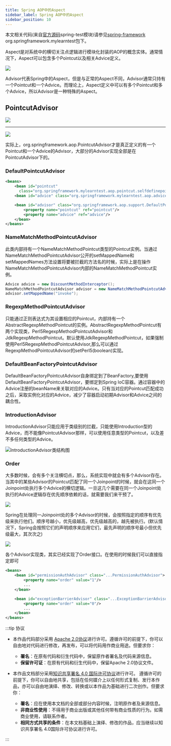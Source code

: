 ```yaml
---
title: Spring AOP中的Aspect
sidebar_label: Spring AOP中的Aspect
sidebar_position: 10
---
```


本文相关代码(来自[官方源码](https://github.com/spring-projects/spring-framework.git "官方源码")spring-test模块)请参见[spring-framework](https://github.com/Halcyon666/spring-framework-modified/tree/main/spring-test) org.springframework.mylearntest包下。

Aspect是对系统中的横切关注点逻辑进行模块化封装的AOP的概念实体。通常情况下，Aspect可以包含多个Pointcut以及相关Advice定义。

![](https://s2.loli.net/2023/07/15/9p6abQqSsHTxLFX.png)

Advisor代表Spring中的Aspect，但是与正常的Aspect不同，Advisor通常只持有一个Pointcut和一个Advice。而理论上，Aspect定义中可以有多个Pointcut和多个Advice，所以Advisor是一种特殊的Aspect。

## PointcutAdvisor

![](https://s2.loli.net/2023/07/15/Iy3GrnFvNWlB92k.png)

***

![](https://s2.loli.net/2023/07/15/yqwr2TXstDvE4YM.png)

实际上，org.springframework.aop.PointcutAdvisor才是真正定义的有一个Pointcut和一个Advice的Advisor，大部分的Advisor实现全部是在PointcutAdvisor下的。

### DefaultPointcutAdvisor

```xml
<beans>
    <bean id="pointcut"
      class="org.springframework.mylearntest.aop.pointcut.selfdefinepointcut.QueryMethodPointcut"/>
    <bean id="advice" class="org.springframework.mylearntest.aop.advice.perclass.DiscountMethodInterceptor"/>

    <bean id="advisor" class="org.springframework.aop.support.DefaultPointcutAdvisor">
        <property name="pointcut" ref="pointcut"/>
        <property name="advice" ref="advice"/>
    </bean>
</beans>
```

### NameMatchMethodPointcutAdvisor

此类内部持有一个NameMatchMethodPointcut类型的Pointcut实例。当通过NameMatchMethodPointcutAdvisor公开的setMappedName和setMappedNames方法设置将要被拦截的方法名的时候，实际上是在操作NameMatchMethodPointcutAdvisor内部的NameMatchMethodPointcut实例。

```java
Advice advice = new DiscountMethodInterceptor();
NameMatchMethodPointcutAdvisor advisor = new NameMatchMethodPointcutAdvisor(advice);
advisor.setMappedName("invoke");
```

### RegexpMethodPointcutAdvisor

只能通过正则表达式为其设置相应的Pointcut，内部持有一个AbstractRegexpMethodPointcut的实例。AbstractRegexpMethodPointcut有两个实现类，Perl5RegexpMethodPointcutAdvisor和JdkRegexpMethodPointcut。默认使用JdkRegexpMethodPointcut，如果强制使用Perl5RegexpMethodPointcutAdvisor,那么可以通过RegexpMethodPointcutAdvisor的setPerl5(boolean)实现。

### DefaultBeanFactoryPointcutAdvisor

DefaultBeanFactoryPointcutAdvisor自身绑定到了BeanFactory,要使用DefaultBeanFactoryPointcutAdvisor，要绑定到Spring IoC容器。通过容器中的Advice注册的beanName来关联对应的Advice。只有当对应的Pointcut匹配成功之后，采取实例化对应的Advice，减少了容器启动初期Advisor和Advice之间的耦合性。

### IntroductionAdvisor

IntroductionAdvisor只能应用于类级别的拦截，只能使用Introduction型的Advice，而不能像PointcutAdvisor那样，可以使用任意类型的Pointcut，以及差不多任何类型的Advice。

![IntroductionAdvisor类结构图](https://s2.loli.net/2023/07/15/8pNE2drJ1BfLn4D.png "IntroductionAdvisor类结构图")

### Order

大多数时候，会有多个关注横切点，那么，系统实现中就会有多个Advisor存在。当其中的某些Advisor的Pointcut匹配了同一个Joinpoint的时候，就会在这同一个Joinpoint处执行多个Advice的横切逻辑。一旦这几个需要在同一个Joinpoint处执行的Advice逻辑存在优先顺序依赖的话，就需要我们来干预了。

![](https://s2.loli.net/2023/07/15/87ohZirCFMmLq46.png)

Spring在处理同一Joinpoint处的多个Advisor的时候，会按照指定的顺序有优先级来执行他们。顺序号越小，优先级越高，优先级越高的，越先被执行。(默认情况下，Spring会按照它们的声明顺序来应用它们，最先声明的顺序号最小但优先级最大，其次次之)

![](https://s2.loli.net/2023/07/15/cnDqxbIEChpBNlz.png)

各个Advisor实现类，其实已经实现了Order接口。在使用的时候我们可以直接指定即可

```xml
<beans>
    <bean id="permissionAuthAdvisor" class="...PermissionAuthAdvisor">
        <property name="order" value="1"/>
        ...
    </bean>

    <bean id="exceptionBarrierAdvisor" class="...ExceptionBarrierAdvisor">
        <property name="order" value="0"/>
        ...
    </bean>
</beans>
```

:::tip 协议

- 本作品代码部分采用 [Apache 2.0协议](https://www.apache.org/licenses/LICENSE-2.0)进行许可。遵循许可的前提下，你可以自由地对代码进行修改，再发布，可以将代码用作商业用途。但要求你：
  - **署名**：在原有代码和衍生代码中，保留原作者署名及代码来源信息。
  - **保留许可证**：在原有代码和衍生代码中，保留Apache 2.0协议文件。

- 本作品文档部分采用[知识共享署名 4.0 国际许可协议](http://creativecommons.org/licenses/by/4.0/)进行许可。 遵循许可的前提下，你可以自由地共享，包括在任何媒介上以任何形式复制、发行本作品，亦可以自由地演绎、修改、转换或以本作品为基础进行二次创作。但要求你：
  - **署名**：应在使用本文档的全部或部分内容时候，注明原作者及来源信息。
  - **非商业性使用**：不得用于商业出版或其他任何带有商业性质的行为。如需商业使用，请联系作者。
  - **相同方式共享的条件**：在本文档基础上演绎、修改的作品，应当继续以知识共享署名 4.0国际许可协议进行许可。

:::
